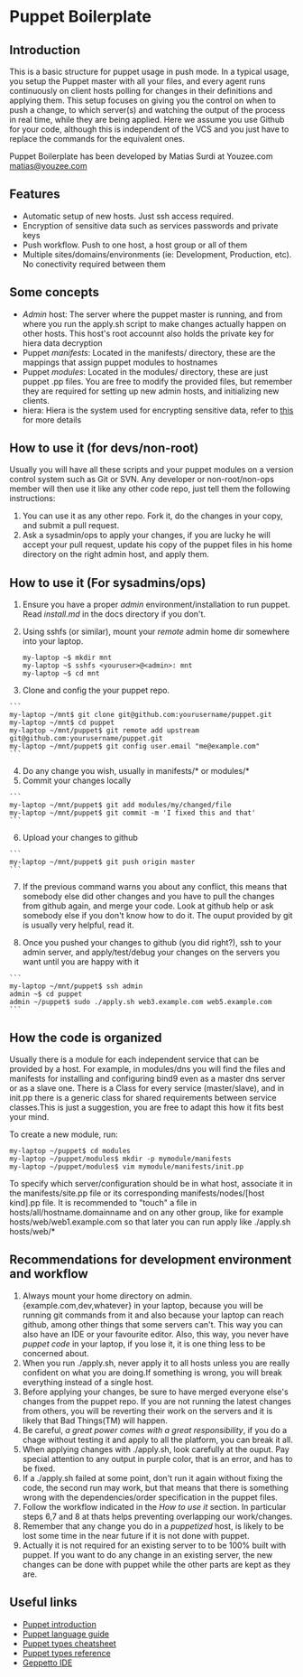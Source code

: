 Puppet Boilerplate
================

Introduction
------------
This is a basic structure for puppet usage in push mode. In a typical usage, you setup the Puppet master with all your files, 
and every agent runs continuously on client hosts polling for changes in their definitions and applying them. This setup
focuses on giving you the control on when to push a change, to which server(s) and watching the output of the process in 
real time, while they are being applied. Here we assume you use Github for your code, although this is independent of the
VCS and you just have to replace the commands for the equivalent ones.

Puppet Boilerplate has been developed by Matias Surdi at Youzee.com <matias@youzee.com>

Features
--------

  * Automatic setup of new hosts. Just ssh access required.
  * Encryption of sensitive data such as services passwords and private keys
  * Push workflow. Push to one host, a host group or all of them
  * Multiple sites/domains/environments (ie: Development, Production, etc). No conectivity required between them

Some concepts
-------------
  * _Admin_ host: The server where the puppet master is running, and from where you run the apply.sh script to
    make changes actually happen on other hosts. This host's root accounnt also holds the private key for hiera data decryption
  * Puppet _manifests_: Located in the manifests/ directory, these are the mappings that assign puppet modules to hostnames
  * Puppet _modules_: Located in the modules/ directory, these are just puppet .pp files. You are free to modify the provided
    files, but remember they are required for setting up new admin hosts, and initializing new clients. 
  * hiera: Hiera is the system used for encrypting sensitive data, refer to [this](http://puppetlabs.com/blog/first-look-installing-and-using-hiera/)
    for more details

How to use it (for devs/non-root)
---------------------------------
Usually you will have all these scripts and your puppet modules on a version control system such as Git or SVN. Any developer
or non-root/non-ops member will then use it like any other code repo, just tell them the following instructions:

  1. You can use it as any other repo. Fork it, do the changes in your copy, and submit a pull request.
  2. Ask a sysadmin/ops to apply your changes, if you are lucky he will accept your pull request, update his 
     copy of the puppet files in his home directory on the right admin host, and apply them.


How to use it (For sysadmins/ops)
---------------------------------
  1. Ensure you have a proper _admin_ environment/installation to run puppet. Read _install.md_ in the docs directory if you don't.
  2. Using sshfs (or similar), mount your *remote* admin home dir somewhere into your laptop.

     ```
     my-laptop ~$ mkdir mnt
     my-laptop ~$ sshfs <youruser>@<admin>: mnt
     my-laptop ~$ cd mnt
     ```

  3. Clone and config the your puppet repo.

    ```
    my-laptop ~/mnt$ git clone git@github.com:yourusername/puppet.git
    my-laptop ~/mnt$ cd puppet
    my-laptop ~/mnt/puppet$ git remote add upstream git@github.com:yourusername/puppet.git
    my-laptop ~/mnt/puppet$ git config user.email "me@example.com"
    ```

  4. Do any change you wish, usually in  manifests/* or modules/*
  5. Commit your changes locally

    ```
    my-laptop ~/mnt/puppet$ git add modules/my/changed/file
    my-laptop ~/mnt/puppet$ git commit -m 'I fixed this and that'
    ```
  6. Upload your changes to github

    ```
    my-laptop ~/mnt/puppet$ git push origin master
    ```
  7. If the previous command warns you about any conflict, this means that somebody else did other changes and you have
     to pull the changes from github again, and merge your code. Look at github help or ask somebody else if you don't know
     how to do it. The ouput provided by git is usually very helpful, read it.
 
  8. Once you pushed your changes to github (you did right?), ssh to your admin server, and apply/test/debug your changes on 
     the servers you want until you are happy with it

    ```
    my-laptop ~/mnt/puppet$ ssh admin
    admin ~$ cd puppet
    admin ~/puppet$ sudo ./apply.sh web3.example.com web5.example.com
    ```


How the code is organized
------------------------

Usually there is a module for each independent service that can be provided by a host. For example, 
in modules/dns you will find the files and manifests for installing and configuring
bind9 even as a master dns server or as a slave one. There is a Class for every service 
(master/slave), and in init.pp there is a generic class for shared requirements between 
service classes.This is just a suggestion, you are free to adapt this how it fits best your mind.

To create a new module, run:

```
my-laptop ~/puppet$ cd modules
my-laptop ~/puppet/modules$ mkdir -p mymodule/manifests
my-laptop ~/puppet/modules$ vim mymodule/manifests/init.pp
```

To specify which server/configuration should be in what host, associate it in the manifests/site.pp file or
its corresponding manifests/nodes/[host kind].pp file.
It is recommended to "touch" a file in hosts/all/hostname.domainname and on any other group, like for 
example hosts/web/web1.example.com so that later you can run apply like ./apply.sh hosts/web/*


Recommendations for development environment and workflow
------------------------------------------------
  
  1. Always mount your home directory on admin.{example.com,dev,whatever} in your laptop, because you will be running git commands from it
     and also because your laptop can reach github, among other things that some servers can't. This way you can also have an IDE or
     your favourite editor. Also, this way, you never have _puppet code_ in your laptop, if you lose it, it is one thing less to be
     concerned about.
  2. When you run ./apply.sh, never apply it to all hosts unless you are really confident on what you are doing.If something is wrong, 
     you will break everything instead of a single host.
  3. Before applying your changes, be sure to have merged everyone else's changes from the puppet repo. If you are not running the latest
     changes from others, you will be reverting their work on the servers and it is likely that Bad Things(TM) will happen.
  4. Be careful, _a great power comes with a great responsibility_, if you do a chage without testing it and apply to all the platform, you
     can break it all.
  5. When applying changes with ./apply.sh, look carefully at the ouput. Pay special attention to any output in purple color, that is an error, 
     and has to be fixed.
  6. If a ./apply.sh failed at some point, don't run it again without fixing the code, the second run may work, but that means that there is 
     something wrong with the dependencies/order specification in the puppet files.
  7. Follow the workflow indicated in the _How to use it_ section. In particular steps 6,7 and 8 at thats helps preventing overlapping our work/changes.
  8. Remember that any change you do in a _puppetized_ host, is likely to be lost some time in the near future if it is not done with puppet.
  9. Actually it is not required for an existing server to to be 100% built with puppet. If you want to do
     any change in an existing server, the new changes can be done with puppet while the other parts are kept as they are. 

Useful links
------------

  * [Puppet introduction](http://docs.puppetlabs.com/learning/)
  * [Puppet language guide](http://docs.puppetlabs.com/guides/language_guide.html)
  * [Puppet types cheatsheet](http://docs.puppetlabs.com/puppet_core_types_cheatsheet.pdf)
  * [Puppet types reference](http://docs.puppetlabs.com/references/latest/type.html)
  * [Geppetto IDE](http://puppetlabs.com/blog/geppetto-a-puppet-ide/)


